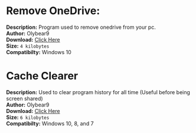 # Remove OneDrive:
**Description:** Program used to remove onedrive from your pc. <br />
**Author:** Olybear9 <br />
**Download:** [Click Here](https://olybear9.github.io/batch-scripts/projects/Remove%20One%20Drive/Remove%20One%20Drive.bat)<br />
**Size:** `4 kilobytes`<br />
**Compatibilty:** Windows 10
<br />

# Cache Clearer
**Description:** Used to clear program history for all time (Useful before being screen shared)<br />
**Author:** Olybear9 <br />
**Download:** [Click Here](https://olybear9.github.io/batch-scripts/projects/Cache%20Clear/Cache%20Clearer.bat)<br />
**Size:** `6 kilobytes`<br />
**Compatibilty:** Windows 10, 8, and 7
